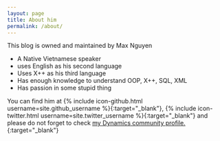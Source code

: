 ```yaml
---
layout: page
title: About him
permalink: /about/
---
```


This blog is owned and maintained by Max Nguyen

- A Native Vietnamese speaker
- uses English as his second language
- Uses X++ as his third language
- Has enough knowledge to understand OOP, X++, SQL, XML
- Has passion in some stupid thing

You can find him at {% include icon-github.html username=site.github_username %}{:target="_blank"}, {% include icon-twitter.html username=site.twitter_username %}{:target="_blank"}
and please do not forget to check [my Dynamics community profile.](https://community.dynamics.com/members/luan-nguyen){:target="_blank"}